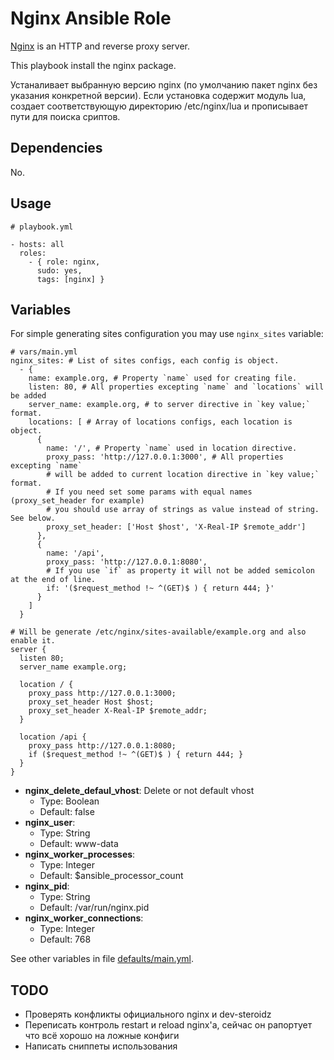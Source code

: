 # Nginx Ansible Role

[Nginx](http://nginx.org/) is an HTTP and reverse proxy server.

This playbook install the nginx package.

Устаналивает выбранную версию nginx (по умолчанию пакет nginx без указания конкретной версии).
Если установка содержит модуль lua, создает соответствующую директорию /etc/nginx/lua и прописывает пути для поиска сриптов.

## Dependencies

No.

## Usage

```
# playbook.yml

- hosts: all
  roles:
    - { role: nginx,
      sudo: yes,
      tags: [nginx] }
```

## Variables

For simple generating sites configuration you may use `nginx_sites` variable:
```
# vars/main.yml
nginx_sites: # List of sites configs, each config is object.
  - {
    name: example.org, # Property `name` used for creating file.
    listen: 80, # All properties excepting `name` and `locations` will be added
    server_name: example.org, # to server directive in `key value;` format.
    locations: [ # Array of locations configs, each location is object.
      {
        name: '/', # Property `name` used in location directive.
        proxy_pass: 'http://127.0.0.1:3000', # All properties excepting `name`
        # will be added to current location directive in `key value;` format.
        # If you need set some params with equal names (proxy_set_header for example)
        # you should use array of strings as value instead of string. See below.
        proxy_set_header: ['Host $host', 'X-Real-IP $remote_addr']
      },
      {
        name: '/api',
        proxy_pass: 'http://127.0.0.1:8080',
        # If you use `if` as property it will not be added semicolon at the end of line.
        if: '($request_method !~ ^(GET)$ ) { return 444; }'
      }
    ]
  }

# Will be generate /etc/nginx/sites-available/example.org and also enable it.
server {
  listen 80;
  server_name example.org;

  location / {
    proxy_pass http://127.0.0.1:3000;
    proxy_set_header Host $host;
    proxy_set_header X-Real-IP $remote_addr;
  }

  location /api {
    proxy_pass http://127.0.0.1:8080;
    if ($request_method !~ ^(GET)$ ) { return 444; }
  }
}
```
* **nginx_delete_defaul_vhost**: Delete or not default vhost
    * Type: Boolean
    * Default: false
* **nginx_user**:
    * Type: String
    * Default: www-data
* **nginx_worker_processes**:
    * Type: Integer
    * Default: $ansible_processor_count
* **nginx_pid**:
    * Type: String
    * Default: /var/run/nginx.pid
* **nginx_worker_connections**:
    * Type: Integer
    * Default: 768

See other variables in file [defaults/main.yml](defaults/main.yml).

## TODO
 - Проверять конфликты официального nginx и dev-steroidz
 - Переписать контроль restart и reload nginx'a, сейчас он рапортует что всё хорошо на ложные конфиги
 - Написать сниппеты использования